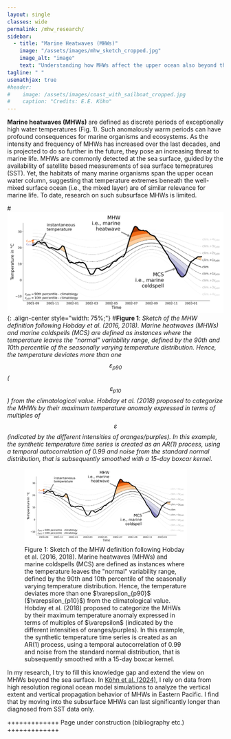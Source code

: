 ```yaml
---
layout: single
classes: wide
permalink: /mhw_research/
sidebar: 
  - title: "Marine Heatwaves (MHWs)"
    image: "/assets/images/mhw_sketch_cropped.jpg"
    image_alt: "image"
    text: "Understanding how MHWs affect the upper ocean also beyond the sea surface."
tagline: " "
usemathjax: true
#header:
#    image: /assets/images/coast_with_sailboat_cropped.jpg
#    caption: "Credits: E.E. Köhn"
---
```


<script
  src="https://cdn.mathjax.org/mathjax/latest/MathJax.js?config=TeX-AMS-MML_HTMLorMML"
  type="text/javascript">
</script>

**Marine heatwaves (MHWs)** are defined as discrete periods of exceptionally high water temperatures (Fig. 1). Such anomalously warm periods can have profound consequences for marine organisms and ecosystems.
As the intensity and frequency of MHWs has increased over the last decades, and is projected to do so further in the future, they pose an increasing threat to marine life. MHWs are commonly detected at the sea surface, guided by the availability of satellite based measurements of sea surface temepratures (SST). Yet, the habitats of many marine organisms span the upper ocean water column, suggesting that temperature extremes beneath the well-mixed surface ocean (i.e., the mixed layer) are of similar relevance for marine life. To date, research on such subsurface MHWs is limited. 

#![Figure of MHW definition following Hobday et al. (2016, 2018)](/assets/images/mhw_concept_sketch.png "Example time series of water temperature with the occurrence of MHWs and cold spells."){: .align-center style="width: 75%;"}
#**Figure 1**: *Sketch of the MHW definition following Hobday et al. (2016, 2018). Marine heatwaves (MHWs) and marine coldspells (MCS) are defined as instances where the temperature leaves the "normal" variability range, defined by the 90th and 10th percentile of the seasonally varying temperature distribution. Hence, the temperature deviates more than one $$\varepsilon_{p90}$$ ($$\varepsilon_{p10}$$) from the climatological value. Hobday et al. (2018) proposed to categorize the MHWs by their maximum temperature anomaly expressed in terms of multiples of $$\varepsilon$$ (indicated by the different intensities of oranges/purples). In this example, the synthetic temperature time series is created as an AR(1) process, using a temporal autocorrelation of 0.99 and noise from the standard normal distribution, that is subsequently smoothed with a 15-day boxcar kernel.*

<figure style="width: 75%" class="align-center">
  <a href="/assets/images/mhw_concept_sketch.png" title="Example time series of water temperature with the occurrence of MHWs and cold spells." alt="Example of MHW definition">
  <img src="/assets/images/mhw_concept_sketch.png" alt=""></a>
  <figcaption>Figure 1: Sketch of the MHW definition following Hobday et al. (2016, 2018). Marine heatwaves (MHWs) and marine coldspells (MCS) are defined as instances where the temperature leaves the "normal" variability range, defined by the 90th and 10th percentile of the seasonally varying temperature distribution. Hence, the temperature deviates more than one $\varepsilon_{p90}$ ($\varepsilon_{p10}$) from the climatological value. Hobday et al. (2018) proposed to categorize the MHWs by their maximum temperature anomaly expressed in terms of multiples of $\varepsilon$ (indicated by the different intensities of oranges/purples). In this example, the synthetic temperature time series is created as an AR(1) process, using a temporal autocorrelation of 0.99 and noise from the standard normal distribution, that is subsequently smoothed with a 15-day boxcar kernel.</figcaption>
</figure>

In my research, I try to fill this knowledge gap and extend the view on MHWs beyond the sea surface. 
In [Köhn et al. (2024)](https://doi.org/10.1029/2023JC020063), I rely on data from high resolution regional ocean model simulations to analyze the vertical extent and vertical propagation behavior of MHWs in Eastern Pacific. I find that by moving into the subsurface MHWs can last significantly longer than diagnosed from SST data only. 

+++++++++++++ Page under construction (bibliography etc.) +++++++++++++
